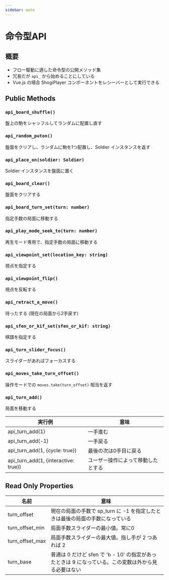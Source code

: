 ```yaml
---
sidebar: auto
---
```


# 命令型API

## 概要 ##

  * フロー駆動に適した命令型の公開メソッド集
  * 冗長だが `api_` から始めることにしている
  * Vue.js の場合 ShogiPlayer コンポーネントをレシーバーとして実行できる

## Public Methods ##

### `api_board_shuffle()`

盤上の駒をシャッフルしてランダムに配置し直す

### `api_random_puton()`

盤面をクリアし、ランダムに駒を1つ配置し、Soldier インスタンスを返す

### `api_place_on(soldier: Soldier)`

Soldier インスタンスを盤面に置く

### `api_board_clear()`

盤面をクリアする

### `api_board_turn_set(turn: number)`

指定手数の局面に移動する

### `api_play_mode_seek_to(turn: number)`

再生モード専用で、指定手数の局面に移動する

### `api_viewpoint_set(location_key: string)`

視点を指定する

### `api_viewpoint_flip()`

視点を反転する

### `api_retract_a_move()`

待ったする (現在の局面から2手戻す)

### `api_sfen_or_kif_set(sfen_or_kif: string)`

棋譜を指定する

### `api_turn_slider_focus()`

スライダーがあればフォーカスする

### `api_moves_take_turn_offset()`

操作モードでの `moves.take(turn_offset)` 相当を返す

### `api_turn_add()`

局面を移動する

| 実行例                               | 意味                               |
|--------------------------------------|------------------------------------|
| api_turn_add(1)                      | 一手進む                           |
| api_turn_add(-1)                     | 一手戻る                           |
| api_turn_add(1, {cycle: true})       | 最後の次は0手目に戻る              |
| api_turn_add(1, {interactive: true}) | ユーザー操作によって移動したとする |

## Read Only Properties

| 名前            | 意味                                                                                                 |
|-----------------|------------------------------------------------------------------------------------------------------|
| turn_offset     | 現在の局面の手数で sp_turn に -1 を指定したときは最後の局面の手数になっている                        |
| turn_offset_min | 局面手数スライダーの最小値。常に0                                                                    |
| turn_offset_max | 局面手数スライダーの最大値。指し手が 2 つあれば 2                                                    |
| turn_base       | 普通は 0 だけど sfen で 'b - 10' の指定があったときは 9 になっている。この変数は外から見る必要はない |
